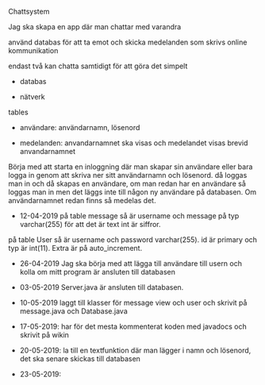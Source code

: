 Chattsystem

Jag ska skapa en app där man chattar med varandra

använd databas för att ta emot och skicka medelanden som skrivs
online kommunikation

endast två kan chatta samtidigt för att göra det simpelt

* databas

* nätverk


tables
* användare: användarnamn, lösenord

* medelanden: anvandarnamnet ska visas och medelandet visas brevid anvandarnamnet

Börja med att starta en inloggning där man skapar sin användare eller bara logga in genom att 
skriva ner sitt användarnamn och lösenord. då loggas man in och då skapas en användare, 
om man redan har en användare så loggas man in men det läggs inte till någon ny
användare på databasen. Om användarnamnet redan
finns så medelas det. 


* 12-04-2019
på table message så är username och message på typ varchar(255) för att det är
text int är siffror.

på table User så är username och password varchar(255). id är primary och typ
är int(11). Extra är på auto_increment.

* 26-04-2019
Jag ska börja med att lägga till användare till usern och kolla om mitt
program är ansluten till databasen

* 03-05-2019 
Server.java är ansluten till databasen.

* 10-05-2019 laggt till klasser för message view och user och skrivit på message.java
och Database.java

* 17-05-2019: har för det mesta kommenterat koden med javadocs och skrivit på wikin

* 20-05-2019: la till en textfunktion där man lägger i namn och lösenord, det
 ska senare skickas till databasen
 
* 23-05-2019: 